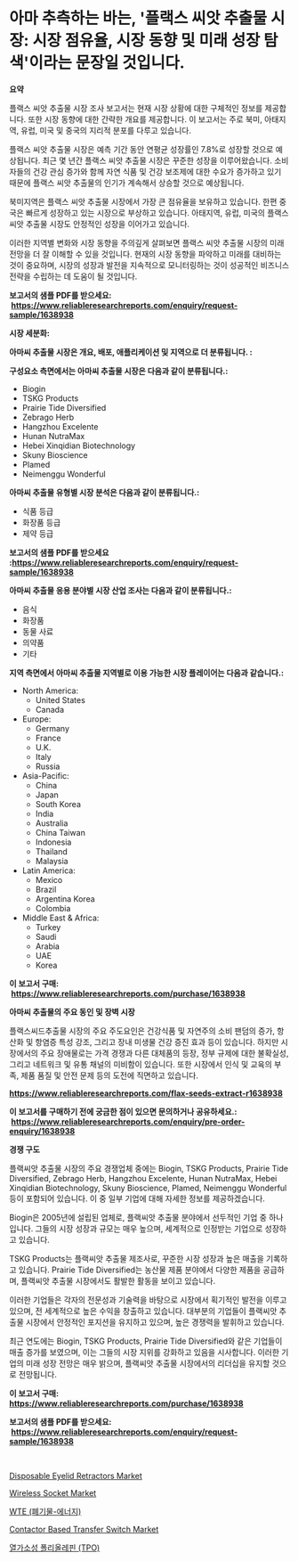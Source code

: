 <p><h1>아마 추측하는 바는, '플랙스 씨앗 추출물 시장: 시장 점유율, 시장 동향 및 미래 성장 탐색'이라는 문장일 것입니다.</h1></p><p><strong>요약</strong></p>
<p><p>플랙스 씨앗 추출물 시장 조사 보고서는 현재 시장 상황에 대한 구체적인 정보를 제공합니다. 또한 시장 동향에 대한 간략한 개요를 제공합니다. 이 보고서는 주로 북미, 아태지역, 유럽, 미국 및 중국의 지리적 분포를 다루고 있습니다.</p><p>플랙스 씨앗 추출물 시장은 예측 기간 동안 연평균 성장률인 7.8%로 성장할 것으로 예상됩니다. 최근 몇 년간 플랙스 씨앗 추출물 시장은 꾸준한 성장을 이루어왔습니다. 소비자들의 건강 관심 증가와 함께 자연 식품 및 건강 보조제에 대한 수요가 증가하고 있기 때문에 플랙스 씨앗 추출물의 인기가 계속해서 상승할 것으로 예상됩니다.</p><p>북미지역은 플랙스 씨앗 추출물 시장에서 가장 큰 점유율을 보유하고 있습니다. 한편 중국은 빠르게 성장하고 있는 시장으로 부상하고 있습니다. 아태지역, 유럽, 미국의 플랙스 씨앗 추출물 시장도 안정적인 성장을 이어가고 있습니다.</p><p>이러한 지역별 변화와 시장 동향을 주의깊게 살펴보면 플랙스 씨앗 추출물 시장의 미래 전망을 더 잘 이해할 수 있을 것입니다. 현재의 시장 동향을 파악하고 미래를 대비하는 것이 중요하며, 시장의 성장과 발전을 지속적으로 모니터링하는 것이 성공적인 비즈니스 전략을 수립하는 데 도움이 될 것입니다.</p></p>
<p><strong>보고서의 샘플 PDF를 받으세요: &nbsp;<a href="https://www.reliableresearchreports.com/enquiry/request-sample/1638938">https://www.reliableresearchreports.com/enquiry/request-sample/1638938</a></strong></p>
<p><strong>시장 세분화:</strong></p>
<p><strong> 아마씨 추출물 시장은 개요, 배포, 애플리케이션 및 지역으로 더 분류됩니다. :</strong></p>
<p><strong>구성요소 측면에서는 아마씨 추출물 시장은 다음과 같이 분류됩니다.:</strong></p>
<p><ul><li>Biogin</li><li>TSKG Products</li><li>Prairie Tide Diversified</li><li>Zebrago Herb</li><li>Hangzhou Excelente</li><li>Hunan NutraMax</li><li>Hebei Xinqidian Biotechnology</li><li>Skuny Bioscience</li><li>Plamed</li><li>Neimenggu Wonderful</li></ul></p>
<p><strong> 아마씨 추출물 유형별 시장 분석은 다음과 같이 분류됩니다.:</strong></p>
<p><ul><li>식품 등급</li><li>화장품 등급</li><li>제약 등급</li></ul></p>
<p><strong>보고서의 샘플 PDF를 받으세요 :<a href="https://www.reliableresearchreports.com/enquiry/request-sample/1638938">https://www.reliableresearchreports.com/enquiry/request-sample/1638938</a></strong></p>
<p><strong> 아마씨 추출물 응용 분야별 시장 산업 조사는 다음과 같이 분류됩니다.:</strong></p>
<p><ul><li>음식</li><li>화장품</li><li>동물 사료</li><li>의약품</li><li>기타</li></ul></p>
<p><strong>지역 측면에서 아마씨 추출물 지역별로 이용 가능한 시장 플레이어는 다음과 같습니다.:</strong></p>
<p><ul>
    <li>
        North America:
        <ul>
            <li>United States</li>
            <li>Canada</li>
        </ul>
    </li>
    <li>
        Europe:
        <ul>
            <li>Germany</li>
            <li>France</li>
            <li>U.K.</li>
            <li>Italy</li>
            <li>Russia</li>
        </ul>
    </li>
    <li>
        Asia-Pacific:
        <ul>
            <li>China</li>
            <li>Japan</li>
            <li>South Korea</li>
            <li>India</li>
            <li>Australia</li>
            <li>China Taiwan</li>
            <li>Indonesia</li>
            <li>Thailand</li>
            <li>Malaysia</li>
        </ul>
    </li>
    <li>
        Latin America:
        <ul>
            <li>Mexico</li>
            <li>Brazil</li>
            <li>Argentina Korea</li>
            <li>Colombia</li>
        </ul>
    </li>
    <li>
        Middle East & Africa:
        <ul>
            <li>Turkey</li>
            <li>Saudi</li>
            <li>Arabia</li>
            <li>UAE</li>
            <li>Korea</li>
        </ul>
    </li>
    </ul></p>
<p><strong>이 보고서 구매: &nbsp;<a href="https://www.reliableresearchreports.com/purchase/1638938">https://www.reliableresearchreports.com/purchase/1638938</a></strong></p>
<p><strong>아마씨 추출물의 주요 동인 및 장벽 시장</strong></p>
<p><p>플랙스씨드추출물 시장의 주요 주도요인은 건강식품 및 자연주의 소비 팬덤의 증가, 항산화 및 항염증 특성 강조, 그리고 장내 미생물 건강 증진 효과 등이 있습니다. 하지만 시장에서의 주요 장애물로는 가격 경쟁과 다른 대체품의 등장, 정부 규제에 대한 불확실성, 그리고 네트워크 및 유통 채널의 미비함이 있습니다. 또한 시장에서 인식 및 교육의 부족, 제품 품질 및 안전 문제 등의 도전에 직면하고 있습니다.</p></p>
<p><strong><a href="https://www.reliableresearchreports.com/flax-seeds-extract-r1638938">https://www.reliableresearchreports.com/flax-seeds-extract-r1638938</a></strong></p>
<p><strong>이 보고서를 구매하기 전에 궁금한 점이 있으면 문의하거나 공유하세요.: &nbsp;<a href="https://www.reliableresearchreports.com/enquiry/pre-order-enquiry/1638938">https://www.reliableresearchreports.com/enquiry/pre-order-enquiry/1638938</a></strong></p>
<p><strong>경쟁 구도</strong></p>
<p><p>플랙씨앗 추출물 시장의 주요 경쟁업체 중에는 Biogin, TSKG Products, Prairie Tide Diversified, Zebrago Herb, Hangzhou Excelente, Hunan NutraMax, Hebei Xinqidian Biotechnology, Skuny Bioscience, Plamed, Neimenggu Wonderful 등이 포함되어 있습니다. 이 중 일부 기업에 대해 자세한 정보를 제공하겠습니다.</p><p>Biogin은 2005년에 설립된 업체로, 플랙씨앗 추출물 분야에서 선두적인 기업 중 하나입니다. 그들의 시장 성장과 규모는 매우 높으며, 세계적으로 인정받는 기업으로 성장하고 있습니다. </p><p>TSKG Products는 플랙씨앗 추출물 제조사로, 꾸준한 시장 성장과 높은 매출을 기록하고 있습니다. Prairie Tide Diversified는 농산물 제품 분야에서 다양한 제품을 공급하며, 플랙씨앗 추출물 시장에서도 활발한 활동을 보이고 있습니다.</p><p>이러한 기업들은 각자의 전문성과 기술력을 바탕으로 시장에서 획기적인 발전을 이루고 있으며, 전 세계적으로 높은 수익을 창출하고 있습니다. 대부분의 기업들이 플랙씨앗 추출물 시장에서 안정적인 포지션을 유지하고 있으며, 높은 경쟁력을 발휘하고 있습니다.</p><p>최근 연도에는 Biogin, TSKG Products, Prairie Tide Diversified와 같은 기업들이 매출 증가를 보였으며, 이는 그들의 시장 지위를 강화하고 있음을 시사합니다. 이러한 기업의 미래 성장 전망은 매우 밝으며, 플랙씨앗 추출물 시장에서의 리더십을 유지할 것으로 전망됩니다.</p></p>
<p><strong>이 보고서 구매: &nbsp; <a href="https://www.reliableresearchreports.com/purchase/1638938">https://www.reliableresearchreports.com/purchase/1638938</a></strong></p>
<p><strong>보고서의 샘플 PDF를 받으세요: &nbsp;<a href="https://www.reliableresearchreports.com/enquiry/request-sample/1638938">https://www.reliableresearchreports.com/enquiry/request-sample/1638938</a></strong><strong></strong></p>
<p>&nbsp;</p>
<p><p><a href="https://github.com/HenrietteMills1/Market-Research-Report-List-1/blob/main/disposable-eyelid-retractors-market.md">Disposable Eyelid Retractors Market</a></p><p><a href="https://issuu.com/reportprime-2/docs/wireless-socket-market-size-2030.pptx">Wireless Socket Market</a></p><p><a href="https://github.com/vsr06p4p49/Market-Research-Report-List-2/blob/main/688951386798.md">WTE (폐기물-에너지)</a></p><p><a href="https://github.com/JameTravis/Market-Research-Report-List-5/blob/main/contactor-based-transfer-switch-market.md">Contactor Based Transfer Switch Market</a></p><p><a href="https://github.com/oajzkywllm460/Market-Research-Report-List-2/blob/main/122836286797.md">열가소성 폴리올레핀 (TPO)</a></p></p>